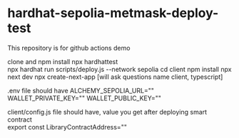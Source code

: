 # hardhat-sepolia-metmask-deploy-test
This repository is for github actions demo


clone and npm install 
npx hardhattest  
npx hardhat run scripts/deploy.js --network sepolia
cd client
npm install 
npx next dev
npx create-next-app [will ask questions name client, typescript]

.env file should have
ALCHEMY_SEPOLIA_URL=""
WALLET_PRIVATE_KEY=""
WALLET_PUBLIC_KEY=""

client/config.js file should have, value you get after deploying smart contract  
export const LibraryContractAddress=""